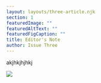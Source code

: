 ```yaml
---
layout: layouts/three-article.njk
section: 1
featuredImage: ""
featuredAltText: ""
featuredFigCaption: ""
title: Editor's Note
author: Issue Three
---
```

akjhkjhjhkj

![](/assets/images/uploads/four.svg)